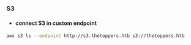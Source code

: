 ### S3
- #### connect S3 in custom endpoint
```bash
aws s3 ls --endpoint http://s3.thetoppers.htb s3://thetoppers.htb
```